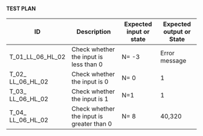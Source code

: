 #### TEST PLAN 
| ID |Description | Expected input or state | Expected output or State |
| ------ | ------ | ------ | ------ |
|T_01_LL_06_HL_02 |Check whether the input is less than 0 |N= -3 |Error message 
|T_02_ LL_06_HL_02 |Check whether the input is 0| N= 0 |1 
|T_03_ LL_06_HL_02 |Check whether the input is 1 |N=1 |1 
|T_04_ LL_06_HL_02 |Check whether the input is greater than 0| N= 8 |40,320
